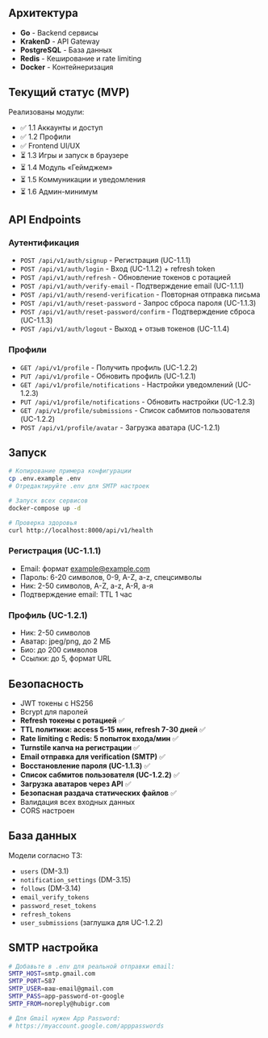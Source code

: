 ## Архитектура

- **Go** - Backend сервисы
- **KrakenD** - API Gateway
- **PostgreSQL** - База данных
- **Redis** - Кеширование и rate limiting
- **Docker** - Контейнеризация

## Текущий статус (MVP)

Реализованы модули:
- ✅ 1.1 Аккаунты и доступ
- ✅ 1.2 Профили
- ✅ Frontend UI/UX
- ⏳ 1.3 Игры и запуск в браузере
- ⏳ 1.4 Модуль «Геймджем»
- ⏳ 1.5 Коммуникации и уведомления
- ⏳ 1.6 Админ-минимум

## API Endpoints

### Аутентификация
- `POST /api/v1/auth/signup` - Регистрация (UC-1.1.1)
- `POST /api/v1/auth/login` - Вход (UC-1.1.2) + refresh token
- `POST /api/v1/auth/refresh` - Обновление токенов с ротацией
- `POST /api/v1/auth/verify-email` - Подтверждение email (UC-1.1.1)
- `POST /api/v1/auth/resend-verification` - Повторная отправка письма
- `POST /api/v1/auth/reset-password` - Запрос сброса пароля (UC-1.1.3)
- `POST /api/v1/auth/reset-password/confirm` - Подтверждение сброса (UC-1.1.3)
- `POST /api/v1/auth/logout` - Выход + отзыв токенов (UC-1.1.4)

### Профили
- `GET /api/v1/profile` - Получить профиль (UC-1.2.2)
- `PUT /api/v1/profile` - Обновить профиль (UC-1.2.1)
- `GET /api/v1/profile/notifications` - Настройки уведомлений (UC-1.2.3)
- `PUT /api/v1/profile/notifications` - Обновить настройки (UC-1.2.3)
- `GET /api/v1/profile/submissions` - Список сабмитов пользователя (UC-1.2.2)
- `POST /api/v1/profile/avatar` - Загрузка аватара (UC-1.2.1)

## Запуск

```bash
# Копирование примера конфигурации
cp .env.example .env
# Отредактируйте .env для SMTP настроек

# Запуск всех сервисов
docker-compose up -d

# Проверка здоровья
curl http://localhost:8000/api/v1/health
```


### Регистрация (UC-1.1.1)
- Email: формат example@example.com
- Пароль: 6-20 символов, 0-9, A-Z, a-z, спецсимволы
- Ник: 2-50 символов, A-Z, a-z, А-Я, а-я
- Подтверждение email: TTL 1 час

### Профиль (UC-1.2.1)
- Ник: 2-50 символов
- Аватар: jpeg/png, до 2 МБ
- Био: до 200 символов
- Ссылки: до 5, формат URL

## Безопасность

- JWT токены с HS256
- Bcrypt для паролей
- **Refresh токены с ротацией** ✅
- **TTL политики: access 5-15 мин, refresh 7-30 дней** ✅
- **Rate limiting с Redis: 5 попыток входа/мин** ✅
- **Turnstile капча на регистрации** ✅
- **Email отправка для verification (SMTP)** ✅
- **Восстановление пароля (UC-1.1.3)** ✅
- **Список сабмитов пользователя (UC-1.2.2)** ✅
- **Загрузка аватаров через API** ✅
- **Безопасная раздача статических файлов** ✅
- Валидация всех входных данных
- CORS настроен

## База данных

Модели согласно ТЗ:
- `users` (DM-3.1)
- `notification_settings` (DM-3.15)
- `follows` (DM-3.14)
- `email_verify_tokens`
- `password_reset_tokens`
- `refresh_tokens`
- `user_submissions` (заглушка для UC-1.2.2)

## SMTP настройка

```bash
# Добавьте в .env для реальной отправки email:
SMTP_HOST=smtp.gmail.com
SMTP_PORT=587
SMTP_USER=ваш-email@gmail.com
SMTP_PASS=app-password-от-google
SMTP_FROM=noreply@hubigr.com

# Для Gmail нужен App Password:
# https://myaccount.google.com/apppasswords
```
